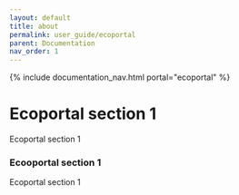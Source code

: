 ```yaml
---
layout: default
title: about
permalink: user_guide/ecoportal
parent: Documentation
nav_order: 1
---
```

{% include documentation_nav.html portal="ecoportal" %}
# Ecoportal section 1
Ecoportal section 1
### Ecooportal section 1
Ecoportal section 1